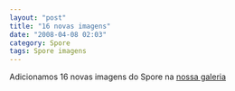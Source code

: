 ```yaml
---
layout: "post"
title: "16 novas imagens"
date: "2008-04-08 02:03"
category: Spore
tags: Spore imagens
---
```


Adicionamos 16 novas imagens do Spore na [nossa galeria](https://flic.kr/s/aHskTqEoqA)

